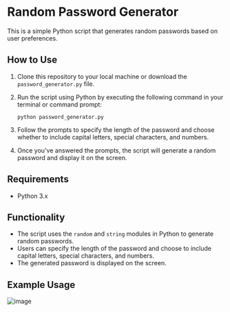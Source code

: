 # Random Password Generator

This is a simple Python script that generates random passwords based on user preferences.

## How to Use

1. Clone this repository to your local machine or download the `password_generator.py` file.
2. Run the script using Python by executing the following command in your terminal or command prompt:

    ```
    python password_generator.py
    ```

3. Follow the prompts to specify the length of the password and choose whether to include capital letters, special characters, and numbers.
4. Once you've answered the prompts, the script will generate a random password and display it on the screen.

## Requirements

- Python 3.x

## Functionality

- The script uses the `random` and `string` modules in Python to generate random passwords.
- Users can specify the length of the password and choose to include capital letters, special characters, and numbers.
- The generated password is displayed on the screen.

## Example Usage

![image](https://github.com/priyankeshh/randomPasswordGen/assets/102135464/27ad9a7d-a5d7-46c9-b49e-00700e5ca3e4)
